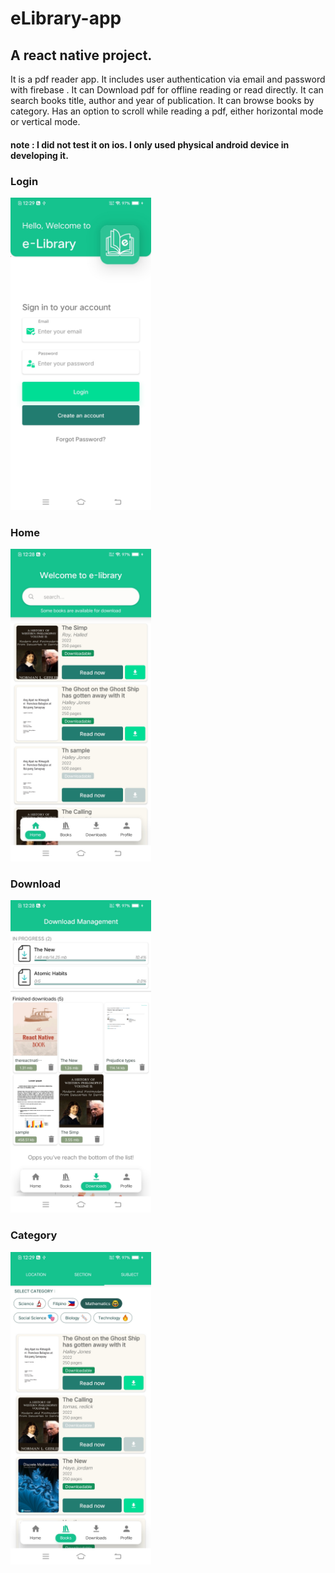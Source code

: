 # eLibrary-app
## A react native project.
It is a pdf reader app.
It includes user authentication via email and password with firebase .
It can Download pdf for offline reading or read directly.
It can search books title, author and year of publication.
It can browse books by category.
Has an option to scroll while reading a pdf, either horizontal mode or vertical mode. 


#### note : I did not test it on ios. I only used physical android device in developing it.


### Login
<img src ="./eLibrary-app-screens/login.jpg" height="500"/>


### Home
<img src ="./eLibrary-app-screens/home.jpg" height="500"/>


### Download
<img src ="./eLibrary-app-screens/download.jpg" height="500"/>


### Category
<img src ="./eLibrary-app-screens/category.jpg" height="500"/>
